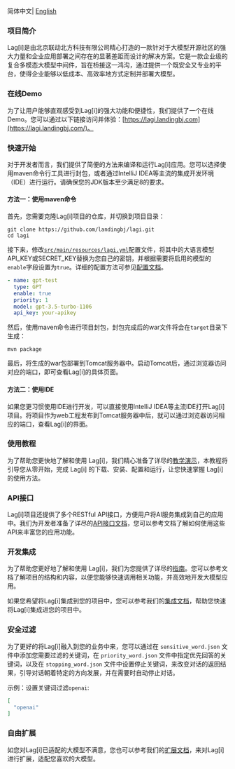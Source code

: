 简体中文| [English](README.md)

### **项目简介**

Lag[i]是由北京联动北方科技有限公司精心打造的一款针对于大模型开源社区的强大力量和企业应用部署之间存在的显著差距而设计的解决方案。它是一款企业级的复合多模态大模型中间件，旨在桥接这一鸿沟，通过提供一个既安全又专业的平台，使得企业能够以低成本、高效率地方式定制并部署大模型。

### 在线Demo

为了让用户能够直观感受到Lag[i]的强大功能和便捷性，我们提供了一个在线Demo。您可以通过以下链接访问并体验：[https://lagi.landingbj.com](https://lagi.landingbj.com/)。

### 快速开始

对于开发者而言，我们提供了简便的方法来编译和运行Lag[i]应用。您可以选择使用maven命令行工具进行封包，或者通过IntelliJ IDEA等主流的集成开发环境（IDE）进行运行。请确保您的JDK版本至少满足8的要求。

#### 方法一：使用maven命令

首先，您需要克隆Lag[i]项目的仓库，并切换到项目目录：

```shell
git clone https://github.com/landingbj/lagi.git
cd lagi
```

接下来，修改[`src/main/resources/lagi.yml`](lagi-web/src/main/resources/lagi.yml)配置文件，将其中的大语言模型API_KEY或SECRET_KEY替换为您自己的密钥，并根据需要将启用的模型的`enable`字段设置为`true`。详细的配置方法可参见[配置文档](docs/config_zh.md)。

```yaml
- name: gpt-test
  type: GPT
  enable: true
  priority: 1
  model: gpt-3.5-turbo-1106
  api_key: your-apikey
```

然后，使用maven命令进行项目封包，封包完成后的war文件将会在`target`目录下生成：

```shell
mvn package
```

最后，将生成的war包部署到Tomcat服务器中。启动Tomcat后，通过浏览器访问对应的端口，即可查看Lag[i]的具体页面。

#### 方法二：使用IDE

如果您更习惯使用IDE进行开发，可以直接使用IntelliJ IDEA等主流IDE打开Lag[i]项目。将项目作为web工程发布到Tomcat服务器中后，就可以通过浏览器访问相应的端口，查看Lag[i]的界面。

### 使用教程

为了帮助您更快地了解和使用 Lag[i]，我们精心准备了详尽的[教学演示](docs/tutor_zh.md)，本教程将引导您从零开始，完成 Lag[i] 的下载、安装、配置和运行，让您快速掌握 Lag[i] 的使用方法。

### API接口

Lag[i]项目还提供了多个RESTful API接口，方便用户将AI服务集成到自己的应用中。我们为开发者准备了详尽的[API接口文档](docs/API_zh.md)，您可以参考文档了解如何使用这些API来丰富您的应用功能。

### 开发集成

为了帮助您更好地了解和使用 Lag[i]，我们为您提供了详尽的[指南](docs/guide_cn.md)。您可以参考文档了解项目的结构和内容，以便您能够快速调用相关功能，并高效地开发大模型应用。    

如果您希望将Lag[i]集成到您的项目中，您可以参考我们的[集成文档](docs/guide_cn.md#快速集成进您的项目)，帮助您快速将Lag[i]集成进您的项目中。

### 安全过滤

为了更好的将Lag[i]融入到您的业务中来，您可以通过在 `sensitive_word.json` 文件中添加您需要过滤的关键词，在 `priority_word.json` 文件中指定优先回答的关键词，以及在 `stopping_word.json` 文件中设置停止关键词，来改变对话的返回结果，引导对话朝着特定的方向发展，并在需要时自动停止对话。    

示例：设置关键词过滤`openai`:

```json
[
  "openai"
]
```

### 自由扩展 

如您对Lag[i]已适配的大模型不满意，您也可以参考我们的[扩展文档](docs/extend_cn.md)，来对Lag[i]进行扩展，适配您喜欢的大模型。